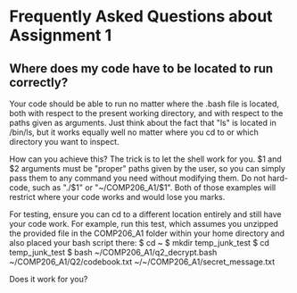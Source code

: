 # Frequently Asked Questions about Assignment 1

## Where does my code have to be located to run correctly?

Your code should be able to run no matter where the .bash file is located, both with respect to the present working directory, and with respect to the paths given as arguments. Just think about the fact that "ls" is located in /bin/ls, but it works equally well no matter where you cd to or which directory you want to inspect.

How can you achieve this? The trick is to let the shell work for you. $1 and $2 arguments must be "proper" paths given by the user, so you can simply pass them to any command you need without modifying them. Do not hard-code, such as "./$1" or "~/COMP206_A1/$1". Both of those examples will restrict where your code works and would lose you marks.

For testing, ensure you can cd to a different location entirely and still have your code work. For example, run this test, which assumes you unzipped the provided file in the COMP206_A1 folder within your home directory and also placed your bash script there:
$ cd ~ 
$ mkdir temp_junk_test
$ cd temp_junk_test
$ bash ~/COMP206_A1/q2_decrypt.bash ~/COMP206_A1/Q2/codebook.txt ~/~/COMP206_A1/secret_message.txt

Does it work for you?
